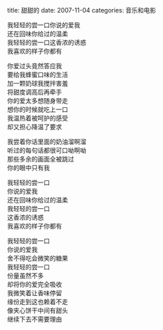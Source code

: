 title: 甜甜的
date: 2007-11-04
categories: 音乐和电影

我轻轻的尝一口你说的爱我  
还在回味你给过的温柔  
我轻轻的尝一口这香浓的诱惑  
我喜欢的样子你都有  
  
你爱过头竟然答应我  
要给我蜂蜜口味的生活  
加一颗奶球我搅拌害羞  
将甜度调高后再牵手  
你的爱太多想随身带走  
想你的时候就吃上一口  
我温热着被呵护的感受  
却又担心降温了要求  
  
我尝着你话里面的奶油溜啊溜  
听过的每句话都很可口呦啊呦  
那些多余的画面全被跳过  
你的眼中只有我  
  
我轻轻的尝一口  
你说的爱我  
还在回味你给过的温柔  
我轻轻的尝一口  
这香浓的诱惑  
我喜欢的样子你都有  
  
我轻轻的尝一口  
你说的爱我  
舍不得吃会微笑的糖果  
我轻轻的尝一口  
份量虽然不多  
却将你的爱完全吸收  
我微笑着让香味停留  
缘份走到这也赖着不走  
像夹心饼干中间有甜头  
继续下去不需要理由
